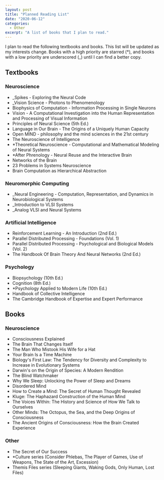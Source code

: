 ```yaml
---
layout: post
title: "Planned Reading List"
date: "2020-06-12"
categories:
  - Other
excerpt: "A list of books that I plan to read."
---
```


I plan to read the following textbooks and books. This list will be updated as my interests change. Books with a high priority are starred (*), and books with a low priority are underscored (_) until I can find a better copy.

## Textbooks

### Neuroscience

- _Spikes - Exploring the Neural Code
- _Vision Science - Photons to Phenomenology
- Biophysics of Computation - Information Processing in Single Neurons
- Vision - A Computational Investigation into the Human Representation and Processing of Visual Information
- Principles of Neural Science (5th Ed.)
- Language in Our Brain - The Origins of a Uniquely Human Capacity
- Open MIND - philosophy and the mind sciences in the 21st century
- The Neuroscience of Intelligence
- *Theoretical Neuroscience - Computational and Mathematical Modeling of Neural Systems
- *After Phrenology - Neural Reuse and the Interactive Brain
- Networks of the Brain
- 23 Problems in Systems Neuroscience
- Brain Computation as Hierarchical Abstraction

### Neuromorphic Computing

- _Neural Engineering - Computation, Representation, and Dynamics in Neurobiological Systems
- _Introduction to VLSI Systems
- _Analog VLSI and Neural Systems

### Artificial Intelligence

- Reinforcement Learning - An Introduction (2nd Ed.)
- Parallel Distributed Processing - Foundations (Vol. 1)
- Parallel Distributed Processing - Psychological and Biological Models (Vol. 2)
- The Handbook Of Brain Theory And Neural Networks (2nd Ed.)

### Psychology

- Biopsychology (10th Ed.)
- Cognition (8th Ed.)
- *Psychology Applied to Modern Life (10th Ed.)
- Handbook of Collective Intelligence
- The Cambridge Handbook of Expertise and Expert Performance

## Books

### Neuroscience

- Consciousness Explained
- The Brain That Changes Itself
- The Man Who Mistook His Wife for a Hat
- Your Brain Is a Time Machine
- Biology's First Law: The Tendency for Diversity and Complexity to Increase in Evolutionary Systems
- Darwin's on the Origin of Species: A Modern Rendition
- The Blind Watchmaker
- Why We Sleep: Unlocking the Power of Sleep and Dreams
- Disordered Mind
- How to Create a Mind: The Secret of Human Thought Revealed
- Kluge: The Haphazard Construction of the Human Mind
- The Voices Within: The History and Science of How We Talk to Ourselves
- Other Minds: The Octopus, the Sea, and the Deep Origins of Consciousness
- The Ancient Origins of Consciousness: How the Brain Created Experience

### Other

- The Secret of Our Success
- *Culture series (Consider Phlebas, The Player of Games, Use of Weapons, The State of the Art, Excession)
- Themis Files series (Sleeping Giants, Waking Gods, Only Human, Lost Files)
